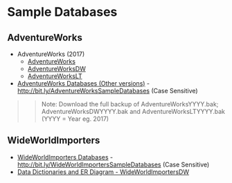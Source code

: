 # Sample Databases

## AdventureWorks
* AdventureWorks (2017)
    * [AdventureWorks](https://github.com/Microsoft/sql-server-samples/releases/download/adventureworks/AdventureWorks2017.bak)
    * [AdventureWorksDW](https://github.com/Microsoft/sql-server-samples/releases/download/adventureworks/AdventureWorksDW2017.bak)
    * [AdventureWorksLT](https://github.com/Microsoft/sql-server-samples/releases/download/adventureworks/AdventureWorksLT2017.bak)
* [AdventureWorks Databases (Other versions)](http://bit.ly/AdventureWorksSampleDatabases) - http://bit.ly/AdventureWorksSampleDatabases (Case Sensitive)
>> Note: Download the full backup of AdventureWorksYYYY.bak; AdventureWorksDWYYYY.bak and AdventureWorksLTYYYY.bak  (YYYY = Year eg. 2017)

## WideWorldImporters
* [WideWorldImporters Databases](http://bit.ly/WideWorldImportersSampleDatabases) - http://bit.ly/WideWorldImportersSampleDatabases (Case Sensitive)
* [Data Dictionaries and ER Diagram - WideWorldImportersDW](https://dataedo.com/samples/html/WideWorldImportersDW/)
